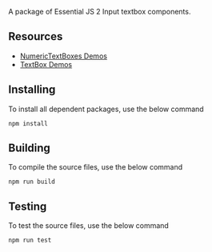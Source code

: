 A package of Essential JS 2 Input textbox components.

## Resources
* [NumericTextBoxes Demos](http://ej2.syncfusion.com/demos/#/numerictextbox/default.html)
* [TextBox Demos](http://ej2.syncfusion.com/demos/#/textboxes/default.html)

## Installing

To install all dependent packages, use the below command

```
npm install
```

## Building

To compile the source files, use the below command

```
npm run build
```

## Testing

To test the source files, use the below command

```
npm run test
```